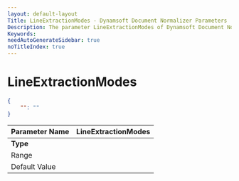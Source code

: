 ```yaml
---
layout: default-layout
Title: LineExtractionModes - Dynamsoft Document Normalizer Parameters
Description: The parameter LineExtractionModes of Dynamsoft Document Normalizer is XXX.
Keywords:
needAutoGenerateSidebar: true
noTitleIndex: true
---
```


# LineExtractionModes

```json
{
    "": ""
}
```

| Parameter Name | LineExtractionModes |
| :------------- | :------------------ |
| **Type** |  |
| Range |  |
| Default Value |  |
